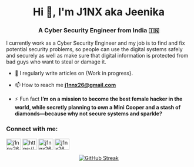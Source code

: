 <h1 align="center">Hi 👋, I'm J1NX aka Jeenika</h1>
<h3 align="center">A Cyber Security Engineer from India 🇮🇳</h3>

I currently work as a Cyber Security Engineer and my job is to find and fix potential security problems, so people can use the digital systems safely and securely as well as make sure that digital information is protected from bad guys who want to steal or damage it.

- 📝 I regularly write articles on {Work in progress}.

- 📫 How to reach me **j1nnx26@gmail.com**

- ⚡ Fun fact **I’m on a mission to become the best female hacker in the world, while secretly planning to own a Mini Cooper and a stash of diamonds—because why not secure systems and sparkle?**

<h3 align="left">Connect with me:</h3>
<p align="left">
<a href="https://twitter.com/j1nnx26/" target="blank"><img align="center" src="https://raw.githubusercontent.com/rahuldkjain/github-profile-readme-generator/master/src/images/icons/Social/twitter.svg" alt="j1nnx26/" height="30" width="40" /></a>
<a href="https://linkedin.com/in/https://www.linkedin.com/in/jeenika/" target="blank"><img align="center" src="https://raw.githubusercontent.com/rahuldkjain/github-profile-readme-generator/master/src/images/icons/Social/linked-in-alt.svg" alt="https://www.linkedin.com/in/jeenika/" height="30" width="40" /></a>
<a href="https://instagram.com/j1nnx26" target="blank"><img align="center" src="https://raw.githubusercontent.com/rahuldkjain/github-profile-readme-generator/master/src/images/icons/Social/instagram.svg" alt="j1nnx26" height="30" width="40" /></a>
<a href="https://discord.gg/j1nx26" target="blank"><img align="center" src="https://raw.githubusercontent.com/rahuldkjain/github-profile-readme-generator/master/src/images/icons/Social/discord.svg" alt="j1nx26" height="30" width="40" /></a>
</p>


<div align="center">
  
[![GitHub Streak](https://streak-stats.demolab.com?user=J1NNX26&theme=graywhite&date_format=j%20M%5B%20Y%5D)](https://git.io/streak-stats)

</div>
